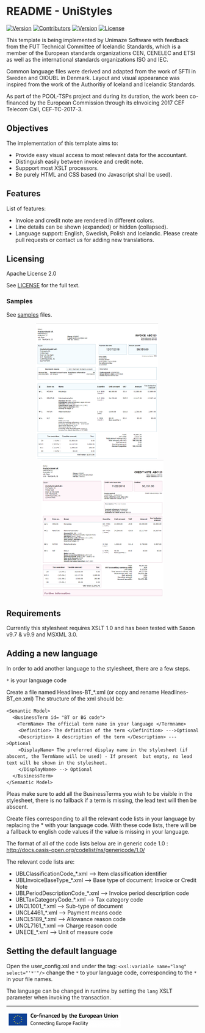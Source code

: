 # README - UniStyles

[![Version](https://img.shields.io/github/issues/unimaze/unimaze-peppol-stylesheets.svg)](https://github.com/unimaze/unimaze-peppol-stylesheets/issues)
[![Contributors](https://img.shields.io/github/contributors/unimaze/unimaze-peppol-stylesheets.svg)](https://github.com/unimaze/unimaze-peppol-stylesheets/graphs/contributors)
[![Version](https://img.shields.io/github/release/unimaze/unimaze-peppol-stylesheets.svg)](https://github.com/unimaze/unimaze-peppol-stylesheets/releases)
[![License](https://img.shields.io/badge/license-Apache%20v2.0-brightgreen.svg)](LICENSE.txt)
 
This template is being implemented by Unimaze Software with feedback from the FUT Technical Committee of Icelandic Standards, which 
is a member of the European standards organizations CEN, CENELEC and ETSI as well as the international standards organizations ISO and IEC.

Common language files were derived and adapted from the work of SFTI in Sweden and OIOUBL in Denmark. Layout and visual appearance was inspired from the work of the  Authoritiy of Iceland and Icelandic Standards.

As part of the POOL-TSPs project and during its duration, the work been co-financed by the European Commission through its eInvoicing 2017 CEF Telecom Call, CEF-TC-2017-3.

## Objectives
The implementation of this template aims to:
- Provide easy visual access to most relevant data for the accountant.
- Distinguish easily between invoice and credit note.
- Suppport most XSLT processors.
- Be purely HTML and CSS based (no Javascript shall be used).

## Features
List of features:
- Invoice and credit note are rendered in different colors.
- Line details can be shown (expanded) or hidden (collapsed).
- Language support: English, Swedish, Polish and Icelandic. Please create pull requests or contact us for adding new translations.

## Licensing
Apache License 2.0

See [LICENSE](LICENSE.txt) for the full text.

### Samples
See [samples](docs/samples) files.

<p align="center">
  <img src="docs/samples/biling-3/images/bisenubl-invoice-complete_en.png" width="320" />
  <span>&#160;&#160;&#160;&#160;&#160;&#160;</span>
  <img src="docs/samples/biling-3/images/bisenubl-creditnote-complete_en.png" width="320" />
<p>

## Requirements
Currently this stylesheet requires XSLT 1.0 and has been tested with Saxon v9.7 & v9.9 and MSXML 3.0.

## Adding a new language
In order to add another language to the stylesheet, there are a few steps.

`*` is your language code

Create a file named Headlines-BT_&ast;.xml (or copy and rename Headlines-BT_en.xml)
The structure of the xml should be:

`<Semantic Model>`<br/>
	&nbsp; &nbsp; `<BusinessTerm id= "BT or BG code">`<br/>
		&nbsp; &nbsp; &nbsp;&nbsp;  `<TermName> The official term name in your language </Termname>`<br/>
		&nbsp; &nbsp; &nbsp; &nbsp; `<Definition> The definition of the term </Definition> --->Optional`<br/>
		&nbsp; &nbsp; &nbsp; &nbsp; `<Description> A description of the term </Description> --->Optional`<br/>
		&nbsp; &nbsp; &nbsp; &nbsp; `<DisplayName> The preferred display name in the stylesheet (if abscent, the TermName will be used) - If present 
		but empty, no lead text will be shown in the stylesheet.` <br/>
	&nbsp; &nbsp; &nbsp; &nbsp; `</DisplayName> --> Optional`<br/>
	&nbsp; &nbsp; `</BusinessTerm>`<br/>
`</Semantic Model>`<br/>

Pleas make sure to add all the BusinessTerms you wish to be visible in the stylesheet, there is no fallback if a term is missing, the lead text will then be abscent.

Create files corresponding to all the relevant code lists in your language by replacing the * with your language code. 
With these code lists, there will be a fallback to english code values if the value is missing in your language.

The format of all of the code lists below are in generic code 1.0 : http://docs.oasis-open.org/codelist/ns/genericode/1.0/

The relevant code lists are:

* UBLClassificationCode_&ast;.xml --> Item classification identifier
* UBLInvoiceBaseType_&ast;.xml --> Base type of document: Invoice or Credit Note
* UBLPeriodDescriptionCode_&ast;.xml --> Invoice period description code
* UBLTaxCategoryCode_&ast;.xml --> Tax category code
* UNCL1001_&ast;.xml --> Sub-type of document
* UNCL4461_&ast;.xml --> Payment means code
* UNCL5189_&ast;.xml --> Allowance reason code
* UNCL7161_&ast;.xml --> Charge reason code
* UNECE_&ast;.xml --> Unit of measure code

## Setting the default language
Open the user_config.xsl and under the tag: `<xsl:variable name="lang" select="'*'"/>` change the `*` to your language code, corresponding to the `*` in your file names.

The language can be changed in runtime by setting the `lang` XSLT parameter when invoking the transaction.


---

![CEF - Connecting Europe Facility](docs/en_cef_300x42.png)
